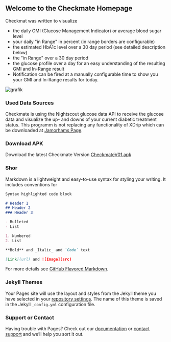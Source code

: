## Welcome to the Checkmate Homepage
Checkmat was written to visualize
- the daily GMI (Glucose Management Indicator) or average blood sugar level
- your daily "in Range" in percent (in range borders are configurable)
- the estimated HbA1c level over a 30 day period (see detailed description below)
- the "in Range" over a 30 day period
- the glucose profile over a day for an easy understanding of the resulting GMI and In-Range result
- Notification can be fired at a manually configurable time to show you your GMI and In-Range results for today.

![grafik](https://user-images.githubusercontent.com/53019596/114159112-bb4a9900-9925-11eb-99a3-5a2af4917abe.png)

### Used Data Sources
Checkmate is using the Nightscout glucose data API to receive the glucose data and visualize the up- and downs of your current diabetic treatment status.
This programm is not replacing any functionality of XDrip which can be downloaded at [Jamorhams Page](https://jamorham.github.io).


### Download APK
Download the latest Checkmate Version [CheckmateV01.apk](https://github.com/nilsbusch/Slin/edit/gh-pages/index.md)


### Shor

Markdown is a lightweight and easy-to-use syntax for styling your writing. It includes conventions for

```markdown
Syntax highlighted code block

# Header 1
## Header 2
### Header 3

- Bulleted
- List

1. Numbered
2. List

**Bold** and _Italic_ and `Code` text

[Link](url) and ![Image](src)
```

For more details see [GitHub Flavored Markdown](https://guides.github.com/features/mastering-markdown/).

### Jekyll Themes

Your Pages site will use the layout and styles from the Jekyll theme you have selected in your [repository settings](https://github.com/nilsbusch/Slin/settings/pages). The name of this theme is saved in the Jekyll `_config.yml` configuration file.

### Support or Contact

Having trouble with Pages? Check out our [documentation](https://docs.github.com/categories/github-pages-basics/) or [contact support](https://support.github.com/contact) and we’ll help you sort it out.

